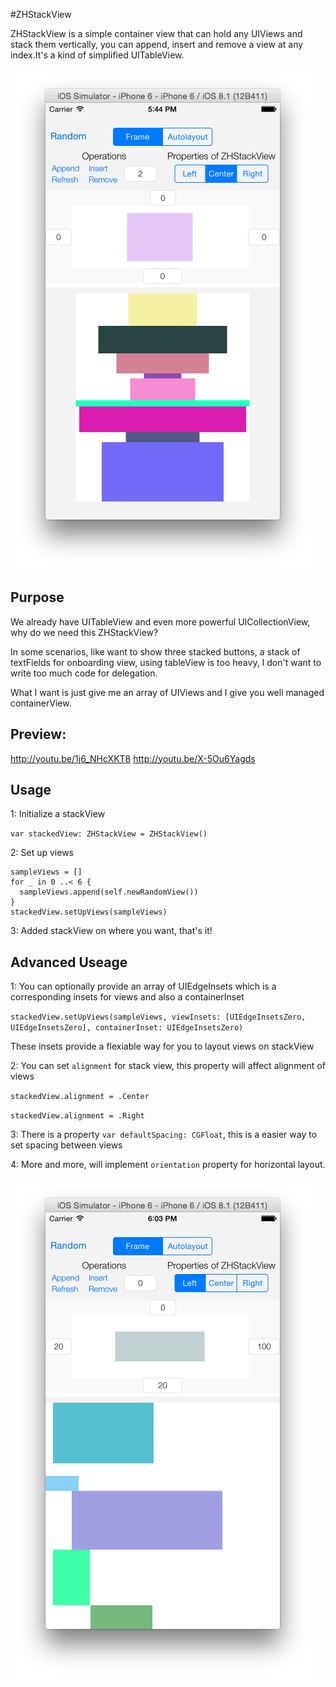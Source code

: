 #ZHStackView

ZHStackView is a simple container view that can hold any UIViews and stack them vertically, you can append, insert and remove a view at any index.It's a kind of simplified UITableView.

![](https://raw.githubusercontent.com/honghaoz/ZHStackView/master/Previews/1.png)

## Purpose
We already have UITableView and even more powerful UICollectionView, why do we need this ZHStackView?

In some scenarios, like want to show three stacked buttons, a stack of textFields for onboarding view, using tableView is too heavy, I don't want to write too much code for delegation. 

What I want is just give me an array of UIViews and I give you well managed containerView.

## Preview:
http://youtu.be/1j6_NHcXKT8
http://youtu.be/X-5Ou6Yagds

## Usage
1: Initialize a stackView

`var stackedView: ZHStackView = ZHStackView()`

2: Set up views
```
sampleViews = []
for _ in 0 ..< 6 {
  sampleViews.append(self.newRandomView())
}
stackedView.setUpViews(sampleViews)
```

3: Added stackView on where you want, that's it!

## Advanced Useage

1: You can optionally provide an array of UIEdgeInsets which is a corresponding insets for views and also a containerInset

`stackedView.setUpViews(sampleViews, viewInsets: [UIEdgeInsetsZero, UIEdgeInsetsZero], containerInset: UIEdgeInsetsZero)`

These insets provide a flexiable way for you to layout views on stackView

2: You can set `alignment` for stack view, this property will affect alignment of views

`stackedView.alignment = .Center`

`stackedView.alignment = .Right`

3: There is a property `var defaultSpacing: CGFloat`, this is a easier way to set spacing between views

4: More and more, will implement `orientation` property for horizontal layout.

![](https://raw.githubusercontent.com/honghaoz/ZHStackView/master/Previews/2.png)
